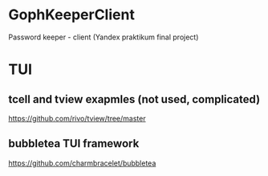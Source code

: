 # GophKeeperClient
Password keeper - client (Yandex praktikum final project)

# TUI
## tcell and tview exapmles (not used, complicated)
https://github.com/rivo/tview/tree/master

## bubbletea TUI framework
https://github.com/charmbracelet/bubbletea